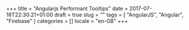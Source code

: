 +++
title = "Angularjs Performant Tooltips"
date = 2017-07-18T22:30:21+01:00
draft = true
slug = ""
tags = [ "AngularJS", "Angular", "Firebase" ]
categories = []
locale = "en-GB"
+++

